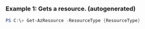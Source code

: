 ### Example 1: Gets a resource. (autogenerated)
```powershell
PS C:\> Get-AzResource -ResourceType {ResourceType}
```


